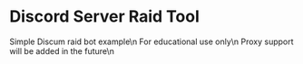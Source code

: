 # Discord Server Raid Tool 
Simple Discum raid bot example\n
For educational use only\n
Proxy support will be added in the future\n
